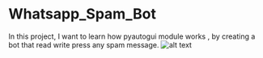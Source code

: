 # Whatsapp_Spam_Bot
In this project, I want to learn how pyautogui module works , by creating a bot that read write press any spam message.
![alt text]("https://ibb.co/0y2fzZC")
